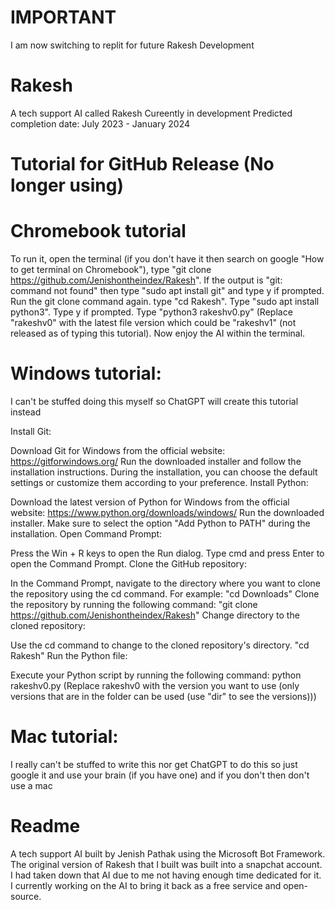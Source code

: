 # IMPORTANT
I am now switching to replit for future Rakesh Development

# Rakesh
A tech support AI called Rakesh
Cureently in development
Predicted completion date: July 2023 - January 2024



# Tutorial for GitHub Release (No longer using)
# Chromebook tutorial
To run it, open the terminal (if you don't have it then search on google "How to get terminal on Chromebook"), type "git clone https://github.com/Jenishontheindex/Rakesh". If the output is "git: command not found" then type "sudo apt install git" and type y if prompted. Run the git clone command again. type "cd Rakesh". Type "sudo apt install python3". Type y if prompted.  Type "python3 rakeshv0.py" (Replace "rakeshv0" with the latest file version which could be "rakeshv1" (not released as of typing this tutorial). Now enjoy the AI within the terminal.

# Windows tutorial:
I can't be stuffed doing this myself so ChatGPT will create this tutorial instead

Install Git:

Download Git for Windows from the official website: https://gitforwindows.org/
Run the downloaded installer and follow the installation instructions.
During the installation, you can choose the default settings or customize them according to your preference.
Install Python:

Download the latest version of Python for Windows from the official website: https://www.python.org/downloads/windows/
Run the downloaded installer.
Make sure to select the option "Add Python to PATH" during the installation.
Open Command Prompt:

Press the Win + R keys to open the Run dialog.
Type cmd and press Enter to open the Command Prompt.
Clone the GitHub repository:

In the Command Prompt, navigate to the directory where you want to clone the repository using the cd command. For example:
"cd Downloads"
Clone the repository by running the following command:
"git clone https://github.com/Jenishontheindex/Rakesh"
Change directory to the cloned repository:

Use the cd command to change to the cloned repository's directory.
"cd Rakesh"
Run the Python file:

Execute your Python script by running the following command:
python rakeshv0.py (Replace rakeshv0 with the version you want to use (only versions that are in the folder can be used (use "dir" to see the versions)))

# Mac tutorial:
I really can't be stuffed to write this nor get ChatGPT to do this so just google it and use your brain (if you have one) and if you don't then don't use a mac



# Readme
A tech support AI built by Jenish Pathak using the Microsoft Bot Framework.
The original version of Rakesh that I built was built into a snapchat account. I had taken down that AI due to me not having enough time dedicated for it. I currently working on the AI to bring it back as a free service and open-source.
